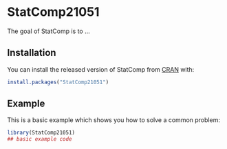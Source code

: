 
# StatComp21051

<!-- badges: start -->
<!-- badges: end -->

The goal of StatComp is to ...

## Installation

You can install the released version of StatComp from [CRAN](https://CRAN.R-project.org) with:

``` r
install.packages("StatComp21051")
```

## Example

This is a basic example which shows you how to solve a common problem:

``` r
library(StatComp21051)
## basic example code
```

